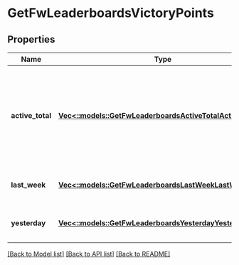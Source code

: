 # GetFwLeaderboardsVictoryPoints

## Properties
Name | Type | Description | Notes
------------ | ------------- | ------------- | -------------
**active_total** | [**Vec<::models::GetFwLeaderboardsActiveTotalActiveTotal1>**](get_fw_leaderboards_active_total_active_total_1.md) | Top 4 ranking of factions active in faction warfare by total victory points. A faction is considered \&quot;active\&quot; if they have participated in faction warfare in the past 14 days | [default to null]
**last_week** | [**Vec<::models::GetFwLeaderboardsLastWeekLastWeek1>**](get_fw_leaderboards_last_week_last_week_1.md) | Top 4 ranking of factions by victory points in the past week | [default to null]
**yesterday** | [**Vec<::models::GetFwLeaderboardsYesterdayYesterday1>**](get_fw_leaderboards_yesterday_yesterday_1.md) | Top 4 ranking of factions by victory points in the past day | [default to null]

[[Back to Model list]](../README.md#documentation-for-models) [[Back to API list]](../README.md#documentation-for-api-endpoints) [[Back to README]](../README.md)


